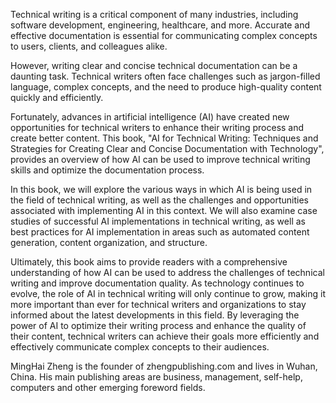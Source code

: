 
Technical writing is a critical component of many industries, including software development, engineering, healthcare, and more. Accurate and effective documentation is essential for communicating complex concepts to users, clients, and colleagues alike.

However, writing clear and concise technical documentation can be a daunting task. Technical writers often face challenges such as jargon-filled language, complex concepts, and the need to produce high-quality content quickly and efficiently.

Fortunately, advances in artificial intelligence (AI) have created new opportunities for technical writers to enhance their writing process and create better content. This book, "AI for Technical Writing: Techniques and Strategies for Creating Clear and Concise Documentation with Technology", provides an overview of how AI can be used to improve technical writing skills and optimize the documentation process.

In this book, we will explore the various ways in which AI is being used in the field of technical writing, as well as the challenges and opportunities associated with implementing AI in this context. We will also examine case studies of successful AI implementations in technical writing, as well as best practices for AI implementation in areas such as automated content generation, content organization, and structure.

Ultimately, this book aims to provide readers with a comprehensive understanding of how AI can be used to address the challenges of technical writing and improve documentation quality. As technology continues to evolve, the role of AI in technical writing will only continue to grow, making it more important than ever for technical writers and organizations to stay informed about the latest developments in this field. By leveraging the power of AI to optimize their writing process and enhance the quality of their content, technical writers can achieve their goals more efficiently and effectively communicate complex concepts to their audiences.

MingHai Zheng is the founder of zhengpublishing.com and lives in Wuhan, China. His main publishing areas are business, management, self-help, computers and other emerging foreword fields.
